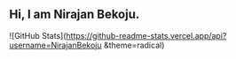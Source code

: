 ##  Hi, I am Nirajan Bekoju.

![GitHub Stats](https://github-readme-stats.vercel.app/api?username=NirajanBekoju &theme=radical)
